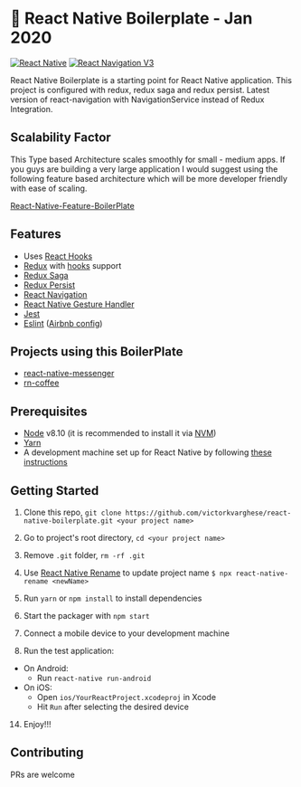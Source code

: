 
🚀 React Native Boilerplate - Jan 2020
===========================================

[![React Native](https://img.shields.io/badge/React%20Native-v0.61.5-green.svg)](https://facebook.github.io/react-native/)
[![React Navigation V3](https://img.shields.io/badge/React%20Navigation-v4.0-blue.svg)](https://reactnavigation.org/)


React Native Boilerplate is a starting point for React Native application. This project is configured with redux, redux saga 
and redux persist. Latest version of react-navigation with NavigationService instead of Redux Integration.


## Scalability Factor

This Type based Architecture scales smoothly for small - medium apps. If you guys are building a very large application I would suggest using the following feature based architecture which will be more developer friendly with ease of scaling.

[React-Native-Feature-BoilerPlate](https://github.com/victorkvarghese/react-native-feature-boilerplate)




## Features

* Uses [React Hooks](https://reactjs.org/docs/hooks-intro.html)
* [Redux](http://redux.js.org/) with [hooks](https://react-redux.js.org/api/hooks) support
* [Redux Saga](https://redux-saga.js.org/)
* [Redux Persist](https://github.com/rt2zz/redux-persist/)
* [React Navigation](https://reactnavigation.org/) 
* [React Native Gesture Handler](https://github.com/kmagiera/react-native-gesture-handler) 
* [Jest](https://facebook.github.io/jest/)
* [Eslint](http://eslint.org/) ([Airbnb config](https://github.com/airbnb/javascript/tree/master/packages/eslint-config-airbnb))

## Projects using this BoilerPlate
* [react-native-messenger](https://github.com/victorkvarghese/react-native-messenger)
* [rn-coffee](https://github.com/victorkvarghese/rn-coffee)


## Prerequisites

* [Node](https://nodejs.org) v8.10 (it is recommended to install it via [NVM](https://github.com/creationix/nvm))
* [Yarn](https://yarnpkg.com/)
* A development machine set up for React Native by following [these instructions](https://facebook.github.io/react-native/docs/getting-started.html)

## Getting Started

1. Clone this repo, `git clone https://github.com/victorkvarghese/react-native-boilerplate.git <your project name>`
2. Go to project's root directory, `cd <your project name>`
3. Remove `.git` folder,  `rm -rf .git`
4. Use [React Native Rename](https://github.com/junedomingo/react-native-rename) to update project name `$ npx react-native-rename <newName>`
5. Run `yarn` or `npm install` to install dependencies



11. Start the packager with `npm start`
12. Connect a mobile device to your development machine
13. Run the test application:
  * On Android:
    * Run `react-native run-android`
  * On iOS:
    * Open `ios/YourReactProject.xcodeproj` in Xcode
    * Hit `Run` after selecting the desired device
14. Enjoy!!!


## Contributing

PRs are welcome

